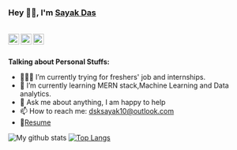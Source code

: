 ### Hey 👋🏽, I'm [Sayak Das](https://portfolio-f7924.web.app/)

<br/>


<a href="https://twitter.com/KSayak10">
<img align="left" alt="Sayak Das | Twitter" width="22px" src="https://cdn.jsdelivr.net/npm/simple-icons@v3/icons/twitter.svg" />
</a>
<a href="https://www.linkedin.com/in/sayak-das-041374188/">
<img align="left" width="22px" src="https://cdn.jsdelivr.net/npm/simple-icons@v3/icons/linkedin.svg" />
</a>
<a href="https://www.facebook.com/sayak.das.735">
<img align="left" width="22px" src="https://cdn.jsdelivr.net/npm/simple-icons@v3/icons/facebook.svg" />
</a>
<br>
<br>

**Talking about Personal Stuffs:**

- 👨🏽‍💻 I’m currently trying for freshers' job and internships.
- 🌱 I’m currently learning MERN stack,Machine Learning and Data analytics.
- 💬 Ask me about anything, I am happy to help
- 📫 How to reach me: dsksayak10@outlook.com
- 📝[Resume](https://drive.google.com/file/d/1NdwtlFBYTZTcOjSKp-eSaV21BguslHyN/view?usp=sharing)


![My github stats](https://github-readme-stats.vercel.app/api?username=Sayak007&show_icons=true)
[![Top Langs](https://github-readme-stats.vercel.app/api/top-langs/?username=Sayak007&layout=compact)](https://github.com/Sayak007/github-readme-stats)


